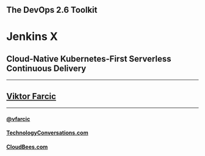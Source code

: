 ## The DevOps 2.6 Toolkit

# Jenkins X

## Cloud-Native Kubernetes-First Serverless Continuous Delivery

---

## [Viktor Farcic](http://technologyconversations.com/about/)

---

#### [@vfarcic](https://twitter.com/vfarcic)

#### [TechnologyConversations.com](http://technologyconversations.com)

#### [CloudBees.com](https://www.cloudbees.com)
